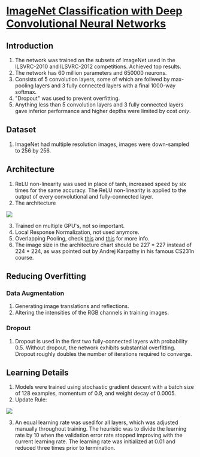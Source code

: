 # [ImageNet Classification with Deep Convolutional Neural Networks](https://papers.nips.cc/paper/4824-imagenet-classification-with-deep-convolutional-neural-networks.pdf)

## Introduction

1. The network was trained on the subsets of ImageNet used in the ILSVRC-2010 and ILSVRC-2012 
competitions. Achieved top results.
2. The network has 60 million parameters and 650000 neurons.
3. Consists of 5 convolution layers, some of which are follwed by max-pooling layers and 3 fully
connected layers with a final 1000-way softmax.
4. "Dropout" was used to prevent overfitting.
5. Anything less than 5 convolution layers and 3 fully connected layers gave inferior performance
and higher depths were limited by cost *only*.

## Dataset

1. ImageNet had multiple resolution images, images were down-sampled to 256 by 256.

## Architecture

1. ReLU non-linearity was used in place of tanh, increased speed by six times for the same accuracy.
The ReLU non-linearity is applied to the output of every convolutional and fully-connected layer.
2. The architecture

![](https://cdn-images-1.medium.com/max/1200/1*mTVOfTeUYxJnv0jedMLVwg.png)

3. Trained on multiple GPU's, not so important.
4. Local Response Normalization, not used anymore.
5. Overlapping Pooling, check [this](https://stats.stackexchange.com/questions/283261/why-does-overlapped-pooling-help-reduce-overfitting-in-conv-nets) and [this](https://adriancolyer.files.wordpress.com/2017/03/overlapping-pooling.jpeg) for more info.
6. The image size in the architecture chart should be 227 * 227 instead of 224 * 224, as was pointed out by Andrej Karpathy in his famous CS231n course.

## Reducing Overfitting

### Data Augmentation

1. Generating image translations and reflections.
2. Altering the intensities of the RGB channels in training images.

### Dropout

1. Dropout is used in the first two fully-connected layers with probability 0.5. Without dropout, the network exhibits substantial overfitting. Dropout roughly doubles the number of iterations required to converge.

## Learning Details

1. Models were trained using stochastic gradient descent
with a batch size of 128 examples, momentum of 0.9, and
weight decay of 0.0005.
2. Update Rule:

![](https://cdn-images-1.medium.com/max/1600/1*zRCEzN657yvGBXZGBoG2Jw.png)

3. An equal learning rate was used for all layers, which was adjusted manually throughout training.
The heuristic was to divide the learning rate by 10 when the validation error rate stopped improving with the current learning rate. The learning rate was initialized at 0.01 and reduced three times prior to termination.
